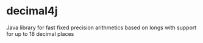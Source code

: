 # decimal4j
Java library for fast fixed precision arithmetics based on longs with support for up to 18 decimal places
